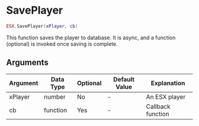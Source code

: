# SavePlayer

```lua
ESX.SavePlayer(xPlayer, cb)
```

This function saves the player to database. It is async, and a function (optional) is invoked once saving is complete.

## Arguments

| Argument | Data Type | Optional | Default Value | Explanation       |
|----------|-----------|----------|---------------|-------------------|
| xPlayer  | number    | No       | -             | An ESX player     |
| cb       | function  | Yes      | -             | Callback function |
